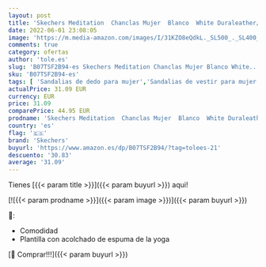 ```yaml
---
layout: post
title: 'Skechers Meditation  Chanclas Mujer  Blanco  White Duraleather/Clear Rhinestone Wht   36 EU'
date: 2022-06-01 23:08:05
image: 'https://m.media-amazon.com/images/I/31KZO8eQdkL._SL500_._SL400_.jpg'
comments: true
category: ofertas
author: 'tole.es'
slug: 'B07TSF2B94-es Skechers Meditation Chanclas Mujer Blanco White...'
sku: 'B07TSF2B94-es'
tags: [ 'Sandalias de dedo para mujer','Sandalias de vestir para mujer','Sandalias y palas de mujer','Zapatos','Zapatos para mujer','Zapatos y complementos','chanclas','skechers','🇪🇸', ]
actualPrice: 31.09 EUR
currency: EUR
price: 31.09
comparePrice: 44.95 EUR
prodname: 'Skechers Meditation  Chanclas Mujer  Blanco  White Duraleather/Clear Rhinestone Wht   36 EU'
country: 'es'
flag: '🇪🇸'
brand: 'Skechers'
buyurl: 'https://www.amazon.es/dp/B07TSF2B94/?tag=tolees-21'
descuento: '30.83'
average: '31.09'
---
```


Tienes [{{< param title >}}]({{< param buyurl >}}) aqui!

[![{{< param prodname >}}]({{< param image >}})]({{< param buyurl >}})

🔎:

- Comodidad
- Plantilla con acolchado de espuma de la yoga

[🛒 Comprar!!!]({{< param buyurl >}})
